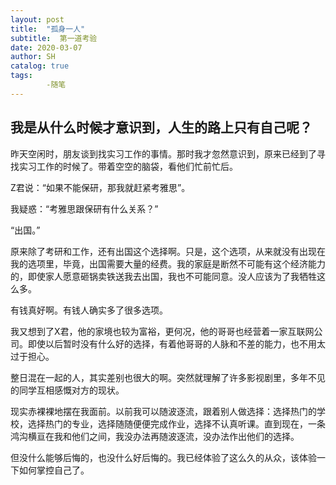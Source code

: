 ```yaml
---
layout: post
title:  "孤身一人"
subtitle:  第一道考验
date: 2020-03-07
author: SH
catalog: true
tags: 
        -随笔
---
```


## 我是从什么时候才意识到，人生的路上只有自己呢？

昨天空闲时，朋友谈到找实习工作的事情。那时我才忽然意识到，原来已经到了寻找实习工作的时候了。带着空空的脑袋，看他们忙前忙后。

Z君说：“如果不能保研，那我就赶紧考雅思”。

我疑惑：“考雅思跟保研有什么关系？”

“出国。”

原来除了考研和工作，还有出国这个选择啊。只是，这个选项，从来就没有出现在我的选项里，毕竟，出国需要大量的经费。我的家庭是断然不可能有这个经济能力的，即使家人愿意砸锅卖铁送我去出国，我也不可能同意。没人应该为了我牺牲这么多。

有钱真好啊。有钱人确实多了很多选项。

我又想到了X君，他的家境也较为富裕，更何况，他的哥哥也经营着一家互联网公司。即使以后暂时没有什么好的选择，有着他哥哥的人脉和不差的能力，也不用太过于担心。

整日混在一起的人，其实差别也很大的啊。突然就理解了许多影视剧里，多年不见的同学互相感慨对方的现状。

现实赤裸裸地摆在我面前。以前我可以随波逐流，跟着别人做选择：选择热门的学校，选择热门的专业，选择随随便便完成作业，选择不认真听课。直到现在，一条鸿沟横亘在我和他们之间，我没办法再随波逐流，没办法作出他们的选择。

但没什么能够后悔的，也没什么好后悔的。我已经体验了这么久的从众，该体验一下如何掌控自己了。
